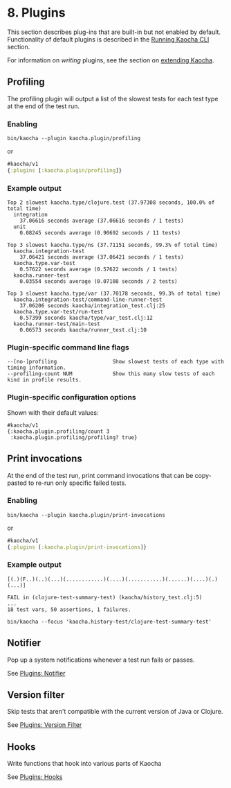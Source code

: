# 8. Plugins

This section describes plug-ins that are built-in but not enabled by default. Functionality of default plugins is described in the [Running Kaocha CLI](04_running_kaocha_cli.md) section.

For information on *writing* plugins, see the section on [extending Kaocha](08_extending.md).

## Profiling

The profiling plugin will output a list of the slowest tests for each test type at the end of the test run.

### Enabling

``` shell
bin/kaocha --plugin kaocha.plugin/profiling
```

or

``` clojure
#kaocha/v1
{:plugins [:kaocha.plugin/profiling]}
```

### Example output

```
Top 2 slowest kaocha.type/clojure.test (37.97308 seconds, 100.0% of total time)
  integration
    37.06616 seconds average (37.06616 seconds / 1 tests)
  unit
    0.08245 seconds average (0.90692 seconds / 11 tests)

Top 3 slowest kaocha.type/ns (37.71151 seconds, 99.3% of total time)
  kaocha.integration-test
    37.06421 seconds average (37.06421 seconds / 1 tests)
  kaocha.type.var-test
    0.57622 seconds average (0.57622 seconds / 1 tests)
  kaocha.runner-test
    0.03554 seconds average (0.07108 seconds / 2 tests)

Top 3 slowest kaocha.type/var (37.70178 seconds, 99.3% of total time)
  kaocha.integration-test/command-line-runner-test
    37.06206 seconds kaocha/integration_test.clj:25
  kaocha.type.var-test/run-test
    0.57399 seconds kaocha/type/var_test.clj:12
  kaocha.runner-test/main-test
    0.06573 seconds kaocha/runner_test.clj:10
```

### Plugin-specific command line flags

```
--[no-]profiling                  Show slowest tests of each type with timing information.
--profiling-count NUM             Show this many slow tests of each kind in profile results.
```

### Plugin-specific configuration options

Shown with their default values:

```
#kaocha/v1
{:kaocha.plugin.profiling/count 3
 :kaocha.plugin.profiling/profiling? true}
```

## Print invocations

At the end of the test run, print command invocations that can be copy-pasted to re-run only specific failed tests.

### Enabling

``` shell
bin/kaocha --plugin kaocha.plugin/print-invocations
```

or

``` clojure
#kaocha/v1
{:plugins [:kaocha.plugin/print-invocations]}
```

### Example output

``` shell
[(.)(F..)(..)(...)(............)(....)(...........)(......)(....)(.)(...)]

FAIL in (clojure-test-summary-test) (kaocha/history_test.clj:5)
...
18 test vars, 50 assertions, 1 failures.

bin/kaocha --focus 'kaocha.history-test/clojure-test-summary-test'
```

## Notifier

Pop up a system notifications whenever a test run fails or passes.

See [Plugins: Notifier](plugins/notifier.md)

## Version filter

Skip tests that aren't compatible with the current version of Java or Clojure.

See [Plugins: Version Filter](plugins/version_filter.md)

## Hooks

Write functions that hook into various parts of Kaocha

See [Plugins: Hooks](plugins/hooks.md)
